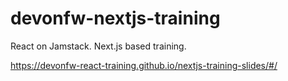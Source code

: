 # devonfw-nextjs-training
React on Jamstack. Next.js based training. 

https://devonfw-react-training.github.io/nextjs-training-slides/#/
